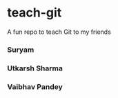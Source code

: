 # teach-git
A fun repo to teach Git to my friends

### Suryam 
### Utkarsh Sharma
### Vaibhav Pandey

